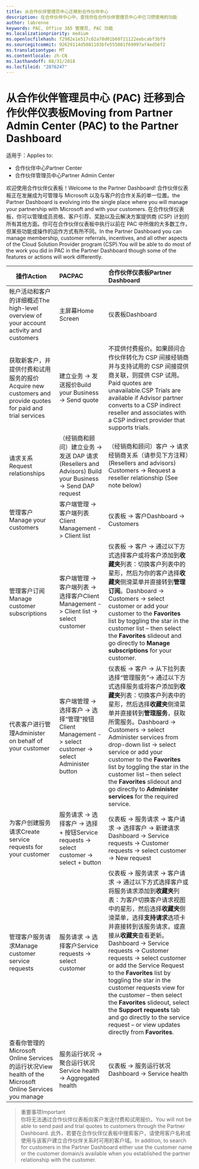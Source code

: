 ```yaml
---
title: 从合作伙伴管理员中心迁移到合作伙伴中心
description: 在合作伙伴中心中，查找你在合作伙伴管理员中心中已习惯使用的功能
author: labrenne
keywords: PAC, Office 365 管理员, PAC 功能
ms.localizationpriority: medium
ms.openlocfilehash: f2982e1e517c02a78d01b68f21122eebcabf3bf9
ms.sourcegitcommit: 92629114d5081103bfe555081f69997af4ed56f2
ms.translationtype: MT
ms.contentlocale: zh-CN
ms.lasthandoff: 08/31/2018
ms.locfileid: "2876247"
---
```

# <a name="moving-from-partner-admin-center-pac-to-the-partner-dashboard"></a><span data-ttu-id="8f36f-104">从合作伙伴管理员中心 (PAC) 迁移到合作伙伴仪表板</span><span class="sxs-lookup"><span data-stu-id="8f36f-104">Moving from Partner Admin Center (PAC) to the Partner Dashboard</span></span>

<span data-ttu-id="8f36f-105">适用于：</span><span class="sxs-lookup"><span data-stu-id="8f36f-105">Applies to:</span></span>
- <span data-ttu-id="8f36f-106">合作伙伴中心</span><span class="sxs-lookup"><span data-stu-id="8f36f-106">Partner Center</span></span>
- <span data-ttu-id="8f36f-107">合作伙伴管理员中心</span><span class="sxs-lookup"><span data-stu-id="8f36f-107">Partner Admin Center</span></span>

<span data-ttu-id="8f36f-108">欢迎使用合作伙伴仪表板！</span><span class="sxs-lookup"><span data-stu-id="8f36f-108">Welcome to the Partner Dashboard!</span></span> <span data-ttu-id="8f36f-109">合作伙伴仪表板正在发展成为可管理与 Microsoft 以及与客户的合作关系的单一位置。</span><span class="sxs-lookup"><span data-stu-id="8f36f-109">the Partner Dashboard is evolving into the single place where you will manage your partnership with Microsoft and with your customers.</span></span> <span data-ttu-id="8f36f-110">在合作伙伴仪表板，你可以管理成员资格、客户引荐、奖励以及云解决方案提供商 (CSP) 计划的所有其他方面。你可在合作伙伴仪表板中执行以前在 PAC 中所做的大多数工作，但某些功能或操作的运作方式有所不同。</span><span class="sxs-lookup"><span data-stu-id="8f36f-110">In the Partner Dashboard you can manage membership, customer referrals, incentives, and all other aspects of the Cloud Solution Provider program (CSP).You will be able to do most of the work you did in PAC in the Partner Dashboard though some of the features or actions will work differently.</span></span> 


|**<span data-ttu-id="8f36f-111">操作</span><span class="sxs-lookup"><span data-stu-id="8f36f-111">Action</span></span>**   |**<span data-ttu-id="8f36f-112">PAC</span><span class="sxs-lookup"><span data-stu-id="8f36f-112">PAC</span></span>**   |**<span data-ttu-id="8f36f-113">合作伙伴仪表板</span><span class="sxs-lookup"><span data-stu-id="8f36f-113">Partner Dashboard</span></span>**   |
|--------------|:--------------|:---------------|
|<span data-ttu-id="8f36f-114">帐户活动和客户的详细概述</span><span class="sxs-lookup"><span data-stu-id="8f36f-114">The high-level overview of your account activity and customers</span></span>|<span data-ttu-id="8f36f-115">主屏幕</span><span class="sxs-lookup"><span data-stu-id="8f36f-115">Home Screen</span></span>|<span data-ttu-id="8f36f-116">仪表板</span><span class="sxs-lookup"><span data-stu-id="8f36f-116">Dashboard</span></span>|
|<span data-ttu-id="8f36f-117">获取新客户，并提供付费和试用服务的报价</span><span class="sxs-lookup"><span data-stu-id="8f36f-117">Acquire new customers and provide quotes for paid and trial services</span></span>|<span data-ttu-id="8f36f-118">建立业务 -> 发送报价</span><span class="sxs-lookup"><span data-stu-id="8f36f-118">Build your Business -> Send quote</span></span>|<span data-ttu-id="8f36f-119">不提供付费报价。如果顾问合作伙伴转化为 CSP 间接经销商并与支持试用的 CSP 间接提供商关联，则提供 CSP 试用。</span><span class="sxs-lookup"><span data-stu-id="8f36f-119">Paid quotes are unavailable.CSP Trials are available if Advisor partner converts to a CSP indirect reseller and associates with a CSP indirect provider that supports trials.</span></span> |
|<span data-ttu-id="8f36f-120">请求关系</span><span class="sxs-lookup"><span data-stu-id="8f36f-120">Request relationships</span></span>|<span data-ttu-id="8f36f-121">（经销商和顾问）建立业务 -> 发送 DAP 请求</span><span class="sxs-lookup"><span data-stu-id="8f36f-121">(Resellers and Advisors) Build your Business -> Send DAP request</span></span>|<span data-ttu-id="8f36f-122">（经销商和顾问）客户 -> 请求经销商关系（请参见下方注释）</span><span class="sxs-lookup"><span data-stu-id="8f36f-122">(Resellers and advisors) Customers -> Request a reseller relationship (See note below)</span></span>|
|<span data-ttu-id="8f36f-123">管理客户</span><span class="sxs-lookup"><span data-stu-id="8f36f-123">Manage your customers</span></span>|<span data-ttu-id="8f36f-124">客户端管理 -> 客户端列表</span><span class="sxs-lookup"><span data-stu-id="8f36f-124">Client Management -> Client list</span></span>|<span data-ttu-id="8f36f-125">仪表板 -> 客户</span><span class="sxs-lookup"><span data-stu-id="8f36f-125">Dashboard -> Customers</span></span>|
|<span data-ttu-id="8f36f-126">管理客户订阅</span><span class="sxs-lookup"><span data-stu-id="8f36f-126">Manage customer subscriptions</span></span>|<span data-ttu-id="8f36f-127">客户端管理 -> 客户端列表 -> 选择客户</span><span class="sxs-lookup"><span data-stu-id="8f36f-127">Client Management -> Client list -> select customer</span></span>|<span data-ttu-id="8f36f-128">仪表板 -> 客户 -> 通过以下方式选择客户或将客户添加到**收藏夹**列表：切换客户列表中的星形，然后为你的客户选择**收藏夹**侧滑菜单并直接转到**管理订阅**。</span><span class="sxs-lookup"><span data-stu-id="8f36f-128">Dashboard -> Customers -> select customer or add your customer to the **Favorites** list by toggling the star in the customer list – then select the **Favorites** slideout and go directly to **Manage subscriptions** for your customer.</span></span>|
|<span data-ttu-id="8f36f-129">代表客户进行管理</span><span class="sxs-lookup"><span data-stu-id="8f36f-129">Administer on behalf of your customer</span></span>|<span data-ttu-id="8f36f-130">客户端管理 -> 选择客户 -> 选择“管理”按钮</span><span class="sxs-lookup"><span data-stu-id="8f36f-130">Client Management -> select customer -> select Administer button</span></span>|<span data-ttu-id="8f36f-131">仪表板 -> 客户 -> 从下拉列表选择“管理服务”-> 通过以下方式选择服务或将客户添加到**收藏夹**列表：切换客户列表中的星形，然后选择**收藏夹**侧滑菜单并直接转到**管理服务**，获取所需服务。</span><span class="sxs-lookup"><span data-stu-id="8f36f-131">Dashboard -> Customers -> select Administer services from drop-down list -> select service or add your customer to the **Favorites** list by toggling the star in the customer list – then select the **Favorites** slideout and go directly to **Administer services** for the required service.</span></span>|
|<span data-ttu-id="8f36f-132">为客户创建服务请求</span><span class="sxs-lookup"><span data-stu-id="8f36f-132">Create service requests for your customer</span></span>|<span data-ttu-id="8f36f-133">服务请求 -> 选择客户 -> 选择 + 按钮</span><span class="sxs-lookup"><span data-stu-id="8f36f-133">Service requests -> select customer -> select + button</span></span> | <span data-ttu-id="8f36f-134">仪表板 -> 服务请求 -> 客户请求 -> 选择客户 -> 新建请求</span><span class="sxs-lookup"><span data-stu-id="8f36f-134">Dashboard -> Service requests -> Customer requests -> select customer -> New request</span></span>|
|<span data-ttu-id="8f36f-135">管理客户服务请求</span><span class="sxs-lookup"><span data-stu-id="8f36f-135">Manage customer service requests</span></span>| <span data-ttu-id="8f36f-136">服务请求 -> 选择客户</span><span class="sxs-lookup"><span data-stu-id="8f36f-136">Service requests -> select customer</span></span>|<span data-ttu-id="8f36f-137">仪表板 -> 服务请求 -> 客户请求 -> 通过以下方式选择客户或将服务请求添加到**收藏夹**列表：为客户切换客户请求视图中的星形，然后选择**收藏夹**侧滑菜单，选择**支持请求**选项卡并直接转到该服务请求，或直接从**收藏夹**查看更新。</span><span class="sxs-lookup"><span data-stu-id="8f36f-137">Dashboard -> Service requests -> Customer requests -> select customer or add the Service Request to the **Favorites** list by toggling the star in the customer requests view for the customer – then select the **Favorites** slideout, select the **Support requests** tab and go directly to the service request – or view updates directly from **Favorites**.</span></span>|
|<span data-ttu-id="8f36f-138">查看你管理的 Microsoft Online Services 的运行状况</span><span class="sxs-lookup"><span data-stu-id="8f36f-138">View health of the Microsoft Online Services you manage</span></span>|<span data-ttu-id="8f36f-139">服务运行状况 -> 聚合运行状况</span><span class="sxs-lookup"><span data-stu-id="8f36f-139">Service health -> Aggregated health</span></span>|<span data-ttu-id="8f36f-140">仪表板 -> 服务运行状况</span><span class="sxs-lookup"><span data-stu-id="8f36f-140">Dashboard -> Service health</span></span>|

><span data-ttu-id="8f36f-141">重要事项</span><span class="sxs-lookup"><span data-stu-id="8f36f-141">Important</span></span><br>
<span data-ttu-id="8f36f-142">你将无法通过合作伙伴仪表板向客户发送付费和试用报价。</span><span class="sxs-lookup"><span data-stu-id="8f36f-142">You will not be able to send paid and trial quotes to customers through the Partner Dashboard.</span></span> <span data-ttu-id="8f36f-143">此外，若要在合作伙伴仪表板中搜索客户，请使用客户名称或使用与该客户建立合作伙伴关系时可用的客户域。</span><span class="sxs-lookup"><span data-stu-id="8f36f-143">In addition, to search for customers in the Partner Dashboard either use the customer name or the customer domain/s available when you established the partner relationship with the customer.</span></span>